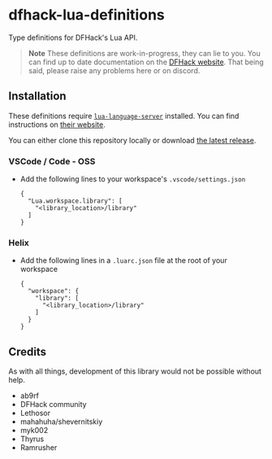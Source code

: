 # dfhack-lua-definitions

Type definitions for DFHack's Lua API.

> **Note**
> These definitions are work-in-progress, they can lie to you. You can find
> up to date documentation on the [DFHack website](https://docs.dfhack.org/en/stable/docs/dev/Lua%20API.html).
> That being said, please raise any problems here or on discord.

## Installation

These definitions require [`lua-language-server`](https://github.com/LuaLS/lua-language-server) installed. You can find instructions on [their website](https://luals.github.io/#vscode-install).

You can either clone this repository locally or download [the latest release](https://github.com/vallode/dfhack-lua-definitions/releases/latest/).

### VSCode / Code - OSS

- Add the following lines to your workspace's `.vscode/settings.json`
  ```
  {
    "Lua.workspace.library": [
      "<library_location>/library"
    ]
  }
  ```

### Helix

- Add the following lines in a `.luarc.json` file at the root of your workspace
  ```
  {
    "workspace": {
      "library": [
        "<library_location>/library"
      ]
    }
  }
  ```

## Credits

As with all things, development of this library would not be possible without help.

- ab9rf
- DFHack community
- Lethosor
- mahahuha/shevernitskiy
- myk002
- Thyrus
- Ramrusher
